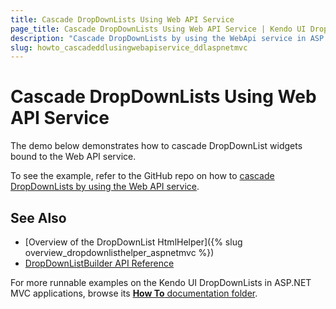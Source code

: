 ```yaml
---
title: Cascade DropDownLists Using Web API Service
page_title: Cascade DropDownLists Using Web API Service | Kendo UI DropDownList HtmlHelper
description: "Cascade DropDownLists by using the WebApi service in ASP.NET MVC applications."
slug: howto_cascadeddlusingwebapiservice_ddlaspnetmvc
---
```


# Cascade DropDownLists Using Web API Service

The demo below demonstrates how to cascade DropDownList widgets bound to the Web API service.

To see the example, refer to the GitHub repo on how to [cascade DropDownLists by using the Web API service](https://github.com/telerik/ui-for-aspnet-mvc-examples/tree/master/dropdownlist/KendoDropDownListCascadeWebApi).

## See Also

* [Overview of the DropDownList HtmlHelper]({% slug overview_dropdownlisthelper_aspnetmvc %})
* [DropDownListBuilder API Reference](/api/Kendo.Mvc.UI.Fluent/DropDownListBuilder)

For more runnable examples on the Kendo UI DropDownLists in ASP.NET MVC applications, browse its [**How To** documentation folder](/helpers/dropdownlist/how-to/).
